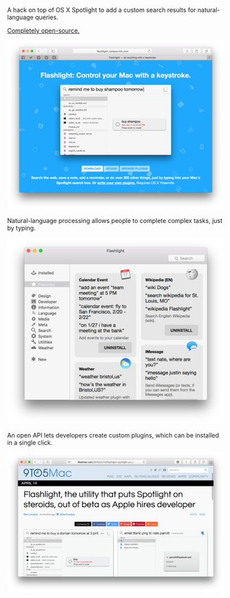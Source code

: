 A hack on top of OS X Spotlight to add a custom search results for natural-language queries.

[Completely open-source.](https://github.com/nate-parrott/Flashlight)

![](reminders.png)

Natural-language processing allows people to complete complex tasks, just by typing.

![](app.png)

An open API lets developers create custom plugins, which can be installed in a single click.

![](9to5.png)


